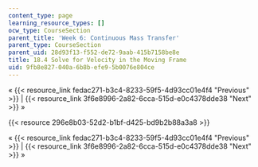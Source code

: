```yaml
---
content_type: page
learning_resource_types: []
ocw_type: CourseSection
parent_title: 'Week 6: Continuous Mass Transfer'
parent_type: CourseSection
parent_uid: 28d93f13-f552-de72-9aab-415b7158be8e
title: 18.4 Solve for Velocity in the Moving Frame
uid: 9fb8e827-040a-6b8b-efe9-5b0076e804ce
---
```


« {{< resource_link fedac271-b3c4-8233-59f5-4d93cc01e4f4 "Previous" >}} | {{< resource_link 3f6e8996-2a82-6cca-515d-e0c4378dde38 "Next" >}} »

{{< resource 296e8b03-52d2-b1bf-d425-bd9b2b88a3a8 >}}

« {{< resource_link fedac271-b3c4-8233-59f5-4d93cc01e4f4 "Previous" >}} | {{< resource_link 3f6e8996-2a82-6cca-515d-e0c4378dde38 "Next" >}} »